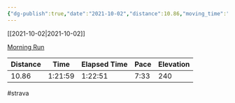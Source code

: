 ```yaml
---
{"dg-publish":true,"date":"2021-10-02","distance":10.86,"moving_time":"1:21:59","elapsed_time":"1:22:51","pace":"7:33","total_elevation_gain":240,"url":"https://www.strava.com/activities/6054148472","permalink":"/01-personal/strava/2021-10-02-morning-run/","dgPassFrontmatter":true}
---
```



[[2021-10-02\|2021-10-02]]

[Morning Run](https://www.strava.com/activities/6054148472)

| Distance | Time    | Elapsed Time | Pace | Elevation |
| -------- | ------- | ------------ | ---- | --------- |
| 10.86    | 1:21:59 | 1:22:51      | 7:33 | 240       |




#strava
